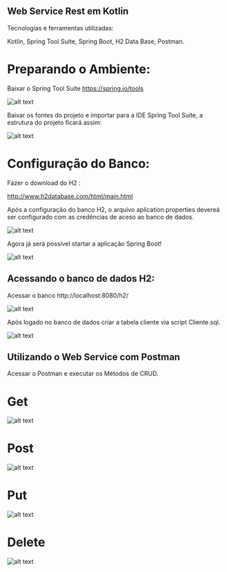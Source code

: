 ## Web Service Rest em Kotlin

Tecnologias e ferramentas utilizadas:  

Kotlin, Spring Tool Suite, Spring Boot, H2 Data Base, Postman. 

# Preparando o Ambiente:

Baixar o Spring Tool Suite  https://spring.io/tools

![alt text](/imagens/SprinToolSuite.png)

Baixar os fontes do projeto e importar para a IDE Spring Tool Suite, a estrutura do projeto ficará assim:

![alt text](/imagens/EstruturaProjeto.png)

# Configuração do Banco:

Fazer o download do H2 :

http://www.h2database.com/html/main.html 

Após a configuração do banco H2, o arquivo aplication.properties devereá ser configurado com as credências de aceso ao banco de dados.

![alt text](/imagens/AplicationProperties.png)

Agora já será possível startar a aplicação Spring Boot!

![alt text](/imagens/SpringBoot.png)

## Acessando o banco de dados H2:

Acessar o banco http://localhost:8080/h2/ 

![alt text](/imagens/AcessoBancoH2.png)

 Após logado no banco de dados criar a tabela cliente via script Cliente.sql.

![alt text](/imagens/LogadoNoBanco.png)


## Utilizando o Web Service com Postman

Acessar o Postman e executar os Métodos de CRUD.

# Get

![alt text](/imagens/Get.png)

# Post

![alt text](/imagens/Post.png)

# Put

![alt text](/imagens/Put.png)

# Delete

![alt text](/imagens/delete.png)
